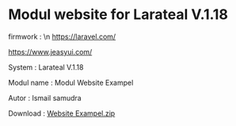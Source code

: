 # Modul website for Larateal V.1.18

firmwork : \n
https://laravel.com/

https://www.jeasyui.com/

System : Larateal V.1.18

Modul name : Modul Website Exampel

Autor : Ismail samudra

Download : [Website Exampel.zip](https://github.com/laratealcorp/modul_web/files/10972897/Website.Exampel.zip)

